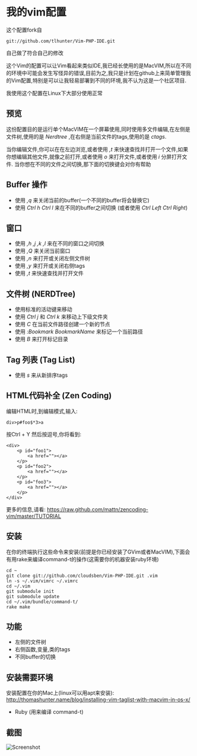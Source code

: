 我的vim配置
===
这个配置fork自
	
	git://github.com/tlhunter/Vim-PHP-IDE.git
	
自己做了符合自己的修改
	
这个Vim的配置可以让Vim看起来类似IDE,我已经长使用的是MacVIM,所以在不同的环境中可能会发生写怪异的错误,目前为之,我只是计划在github上来简单管理我的Vim配置,特别是可以让我轻易部署到不同的环境,我不认为这是一个社区项目.

我使用这个配置在Linux下大部分使用正常

预览
--
这份配置目的是运行单个MacVIM在一个屏幕使用,同时使用多文件编辑,在左侧是文件树,使用的是 _Nerdtree_ ,在右侧是当前文件的tags,使用的是 _ctags_.

当你编辑文件,你可以在在左边浏览,或者使用 _,t_ 来快速查找并打开一个文件,如果你想编辑其他文件,就像之前打开,或者使用 _o_ 来打开文件,或者使用 _i_ 分屏打开文件. 当你想在不同的文件之间切换,那下面的切换键会对你有帮助

Buffer 操作
---
* 使用 _,q_ 来关闭当前的buffer(一个不同的buffer将会替换它)
* 使用 _Ctrl h Ctrl l_ 来在不同的buffer之间切换 (或者使用 _Ctrl Left Ctrl Right_)

窗口
---
* 使用 _,h ,j ,k ,l_ 来在不同的窗口之间切换
* 使用 _,Q_ 来关闭当前窗口
* 使用 _,n_ 来打开或关闭左侧文件树
* 使用 _,y_ 来打开或关闭右侧tags
* 使用 _,t_ 来快速查找并打开文件

文件树 (NERDTree)
---
* 使用标准的活动键来移动
* 使用 _Ctrl j_ 和 _Ctrl k_ 来移动上下级文件夹
* 使用 _C_ 在当前文件路径创建一个新的节点
* 使用 _:Bookmark BookmarkName_ 来标记一个当前路径
* 使用 _B_ 来打开标记目录

Tag 列表 (Tag List)
---
* 使用 _s_ 来从新排序tags

HTML代码补全 (Zen Coding)
---
编辑HTML时,到编辑模式,输入:

    div>p#foo$*3>a

按Ctrl + Y 然后按逗号,你将看到:

    <div>
        <p id="foo1">
            <a href=""></a>
        </p>
        <p id="foo2">
            <a href=""></a>
        </p>
        <p id="foo3">
            <a href=""></a>
        </p>
    </div>

更多的信息,请看: https://raw.github.com/mattn/zencoding-vim/master/TUTORIAL

安装
---
在你的终端执行这些命令来安装(前提是你已经安装了GVim或者MacVIM),下面会有用rake来编译command-t的操作(这需要你的机器安装ruby环境)

    cd ~
    git clone git://github.com/cloudsben/Vim-PHP-IDE.git .vim
    ln -s ~/.vim/vimrc ~/.vimrc
    cd ~/.vim
    git submodule init
    git submodule update
    cd ~/.vim/bundle/command-t/
    rake make

功能
---
* 左侧的文件树
* 右侧函数,变量,类的tags
* 不同buffer的切换


安装需要环境
---
安装配置在你的Mac上(linux可以用apt来安装): http://thomashunter.name/blog/installing-vim-taglist-with-macvim-in-os-x/
* Ruby (用来编译 command-t)

截图
---
![Screenshot](http://thomashunter.name/wp-content/uploads/20120907-MacVim.png "Screenshot of Configuration")
